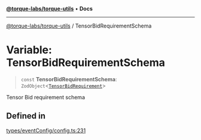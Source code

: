 [**@torque-labs/torque-utils**](../README.md) • **Docs**

***

[@torque-labs/torque-utils](../README.md) / TensorBidRequirementSchema

# Variable: TensorBidRequirementSchema

> `const` **TensorBidRequirementSchema**: `ZodObject`\<[`TensorBidRequirement`](../type-aliases/TensorBidRequirement.md)\>

Tensor Bid requirement schema

## Defined in

[types/eventConfig/config.ts:231](https://github.com/torque-labs/torque-utils/blob/a612e615fa21888d00ebb7bf70f9910fab4be80a/types/eventConfig/config.ts#L231)
